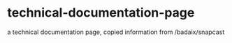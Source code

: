 # technical-documentation-page
a technical documentation page, copied information from /badaix/snapcast

